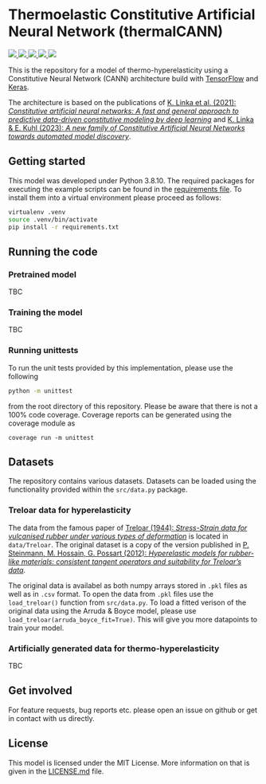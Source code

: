# Thermoelastic Constitutive Artificial Neural Network (thermalCANN)

<p>
<a href="" alt="BuildStatus">
    <img src="https://img.shields.io/github/actions/workflow/status/llamm-de/thermalCANN/python-app.yml" />
</a>
<a href="https://codecov.io/gh/llamm-de/thermalCANN" > 
 <img src="https://codecov.io/gh/llamm-de/thermalCANN/branch/main/graph/badge.svg?token=LOGDO35WPO"/> 
 </a>
<a href="https://github.com/llamm-de/thermalCANN/commits/main" alt="Commits">
    <img src="https://img.shields.io/github/last-commit/llamm-de/thermalCANN" />
</a>
<a href="" alt="Python:3.8">
    <img src="https://img.shields.io/badge/Python-3.8.10-blue" />
</a>
<a href="" alt="License:MIT">
    <img src="https://img.shields.io/github/license/llamm-de/thermalCANN" />
</a>
</p>

This is the repository for a model of thermo-hyperelasticity using a Constitutive Neural Network (CANN) architecture build with [TensorFlow](https://www.tensorflow.org/) and [Keras](https://keras.io/).

The architecture is based on the publications of  [K. Linka et al. (2021): *Constitutive artificial neural networks: A fast and general approach to predictive data-driven constitutive modeling by deep learning*](https://doi.org/10.1016/j.jcp.2020.110010) and [K. Linka & E. Kuhl (2023): *A new family of Constitutive Artificial Neural Networks towards automated model discovery*](https://doi.org/10.1016/j.cma.2022.115731).

## Getting started
This model was developed under Python 3.8.10. The required packages for executing the example scripts can be found in the [requirements file](requirements.txt). To install them into a virtual environment please proceed as follows:
```bash
virtualenv .venv
source .venv/bin/activate
pip install -r requirements.txt
```

## Running the code
### Pretrained model
TBC

### Training the model
TBC

### Running unittests
To run the unit tests provided by this implementation, please use the following 
```bash
python -m unittest
```
from the root directory of this repository. Please be aware that there is not a 100% code coverage. Coverage reports can be generated using the coverage module as 
```
coverage run -m unittest
```

## Datasets
The repository contains various datasets. Datasets can be loaded using the functionality provided within the ```src/data.py``` package.

### Treloar data for hyperelasticity
The data from the famous paper of [Treloar (1944): *Stress-Strain data for vulcanised rubber under various types of deformation*](https://doi.org/10.1039/TF9444000059) is located in ```data/Treloar```. The original dataset is a copy of the version published in [P. Steinmann, M. Hossain, G. Possart (2012): *Hyperelastic models for rubber-like materials: consistent tangent operators and suitability for Treloar’s data*](https://doi.org/10.1007/s00419-012-0610-z).

The original data is availabel as both numpy arrays stored in ```.pkl``` files as well as in ```.csv``` format. To open the data 
from ```.pkl``` files use the ```load_treloar()``` function from ```src/data.py```. To load a fitted verison of the original data using the Arruda & Boyce model, please use 
```load_treloar(arruda_boyce_fit=True)```. This will give you more datapoints to train your model.


### Artificially generated data for thermo-hyperelasticity
TBC

## Get involved
For feature requests, bug reports etc. please open an issue on github or get in contact with us directly.

## License
This model is licensed under the MIT License. More information on that is given in the [LICENSE.md](LICENSE.md) file.